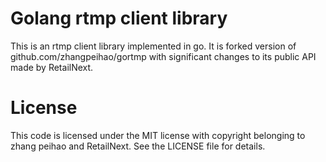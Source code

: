 # Golang rtmp client library

This is an rtmp client library implemented in go. It is forked version
of github.com/zhangpeihao/gortmp with significant changes to its public API
made by RetailNext.

# License

This code is licensed under the MIT license with copyright belonging to
zhang peihao and RetailNext. See the LICENSE file for details.
